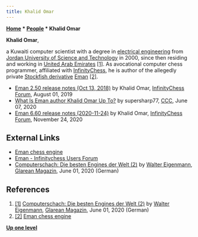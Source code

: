 ```yaml
---
title: Khalid Omar
---
```

**[Home](Home "Home") \* [People](People "People") \* Khalid Omar**


**Khalid Omar**,  

a Kuwaiti computer scientist with a degree in [electrical engineering](https://en.wikipedia.org/wiki/Electrical_engineering) 
from [Jordan University of Science and Technology](https://en.wikipedia.org/wiki/Jordan_University_of_Science_and_Technology) in 2000, 
since then residing and working in [United Arab Emirates](https://en.wikipedia.org/wiki/United_Arab_Emirates) <a id="cite-note-1" href="#cite-ref-1">[1]</a>.
As avocational computer chess programmer, affiliated with [InfinityChess](index.php?title=InfinityChess&action=edit&redlink=1 "InfinityChess (page does not exist)"), he is author of the allegedly private [Stockfish derivative](Stockfish#Derivatives "Stockfish") [Eman](Eman "Eman") <a id="cite-note-2" href="#cite-ref-2">[2]</a>. 






* [Eman 2.50 release notes (Oct 13, 2018)](https://cumnor-chess-server.com/phpbb/viewtopic.php?f=9&t=4) by Khalid Omar, [InfinityChess Forum](index.php?title=InfinityChess&action=edit&redlink=1 "InfinityChess (page does not exist)"), August 01, 2019
* [What Is Eman author Khalid Omar Up To?](http://talkchess.com/forum3/viewtopic.php?t=74118) by supersharp77, [CCC](CCC "CCC"), June 07, 2020
* [Eman 6.60 release notes (2020-11-24)](https://cumnor-chess-server.com/phpbb/viewtopic.php?f=9&t=386) by Khalid Omar, [InfinityChess Forum](index.php?title=InfinityChess&action=edit&redlink=1 "InfinityChess (page does not exist)"), November 24, 2020


## External Links


* [Eman chess engine](https://eman.zohosites.com/)
* [Eman - Infinitychess Users Forum](https://cumnor-chess-server.com/phpbb/viewforum.php?f=9)
* [Computerschach: Die besten Engines der Welt (2)](https://glarean-magazin.ch/2020/06/01/computerschach-die-besten-engines-der-welt-update-31-best-chess-engines-tournament/) by [Walter Eigenmann](index.php?title=Walter_Eigenmann&action=edit&redlink=1 "Walter Eigenmann (page does not exist)"), [Glarean Magazin](https://glarean-magazin.ch/), June 01, 2020 (German)


## References


1. <a id="cite-ref-1" href="#cite-note-1">[1]</a> [Computerschach: Die besten Engines der Welt (2)](https://glarean-magazin.ch/2020/06/01/computerschach-die-besten-engines-der-welt-update-31-best-chess-engines-tournament/) by [Walter Eigenmann](index.php?title=Walter_Eigenmann&action=edit&redlink=1 "Walter Eigenmann (page does not exist)"), [Glarean Magazin](https://glarean-magazin.ch/), June 01, 2020 (German)
2. <a id="cite-ref-2" href="#cite-note-2">[2]</a> [Eman chess engine](https://eman.zohosites.com/)

**[Up one level](People "People")**







 
